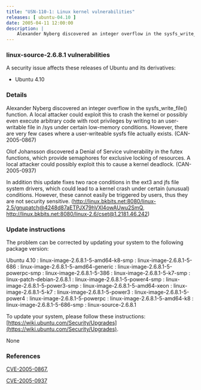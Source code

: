 ```yaml
---
title: "USN-110-1: Linux kernel vulnerabilities"
releases: [ ubuntu-04.10 ]
date: 2005-04-11 12:00:00
description: |
    Alexander Nyberg discovered an integer overflow in the sysfs_write_file() function. A local attacker could exploit this to crash the kernel or possibly even execute arbitrary code with root privileges by writing to an user-writable file in /sys under certain low-memory conditions. However, there are very few cases where a user-writeable sysfs file actually exists. (CAN-2005-0867)
--- 
```

 
### linux-source-2.6.8.1 vulnerabilities

A security issue affects these releases of Ubuntu and its derivatives:

* Ubuntu 4.10

### Details

Alexander Nyberg discovered an integer overflow in the sysfs_write_file() function. A local attacker could exploit this to crash the kernel or possibly even execute arbitrary code with root privileges by writing to an user-writable file in /sys under certain low-memory conditions. However, there are very few cases where a user-writeable sysfs file actually exists. (CAN-2005-0867)

Olof Johansson discovered a Denial of Service vulnerability in the futex functions, which provide semaphores for exclusive locking of resources. A local attacker could possibly exploit this to cause a kernel deadlock. (CAN-2005-0937)

In addition this update fixes two race conditions in the ext3 and jfs file system drivers, which could lead to a kernel crash under certain (unusual) conditions. However, these cannot easily be triggered by users, thus they are not security sensitive. (http://linux.bkbits.net:8080/linux-2.5/gnupatch@4248d87aETPJX79hVXl4owAUwu2SmQ, http://linux.bkbits.net:8080/linux-2.6/cset@1.2181.46.242)

### Update instructions

The problem can be corrected by updating your system to the following package version:

Ubuntu 4.10
 : linux-image-2.6.8.1-5-amd64-k8-smp 
 : linux-image-2.6.8.1-5-686 
 : linux-image-2.6.8.1-5-amd64-generic 
 : linux-image-2.6.8.1-5-powerpc-smp 
 : linux-image-2.6.8.1-5-386 
 : linux-image-2.6.8.1-5-k7-smp 
 : linux-patch-debian-2.6.8.1 
 : linux-image-2.6.8.1-5-power4-smp 
 : linux-image-2.6.8.1-5-power3-smp 
 : linux-image-2.6.8.1-5-amd64-xeon 
 : linux-image-2.6.8.1-5-k7 
 : linux-image-2.6.8.1-5-power3 
 : linux-image-2.6.8.1-5-power4 
 : linux-image-2.6.8.1-5-powerpc 
 : linux-image-2.6.8.1-5-amd64-k8 
 : linux-image-2.6.8.1-5-686-smp 
 : linux-source-2.6.8.1 

To update your system, please follow these instructions: [https://wiki.ubuntu.com/Security/Upgrades](https://wiki.ubuntu.com/Security/Upgrades).

None

### References

 [CVE-2005-0867](http://people.ubuntu.com/~ubuntu-security/cve/CVE-2005-0867), 

 [CVE-2005-0937](http://people.ubuntu.com/~ubuntu-security/cve/CVE-2005-0937)
 
